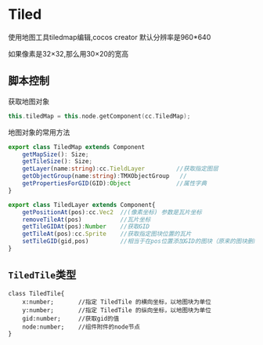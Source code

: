# Tiled

使用地图工具tiledmap编辑,cocos creator 默认分辨率是960*640

如果像素是32×32,那么用30×20的宽高

## 脚本控制

获取地图对象

```cpp
this.tiledMap = this.node.getComponent(cc.TiledMap);
```

地图对象的常用方法

```typescript
export class TiledMap extends Component
    getMapSize(): Size;		
    getTileSize(): Size;		
    getLayer(name:string):cc.TieldLayer			//获取指定图层
    getObjectGroup(name:string):TMXObjectGroup	 //
    getPropertiesForGID(GID):Object				//属性字典
}

export class TiledLayer extends Component{
    getPositionAt(pos):cc.Vec2	//(像素坐标) 参数是瓦片坐标
    removeTileAt(pos)			//瓦片坐标
    getTileGIDAt(pos):Number	//获取GID
    getTileAt(pos):cc.Sprite  	//获取指定图块位置的瓦片
    setTileGID(gid,pos) 		//相当于在pos位置添加GID的图块（原来的图块删除）
}
```

## `TiledTile`类型

```tsx
class TiledTile{
    x:number;		//指定 TiledTile 的横向坐标，以地图块为单位	
    y:number;		//指定 TiledTile 的纵向坐标，以地图块为单位
    gid:number;		//获取gid的值
    node:number;	//组件附件的node节点
}
```

